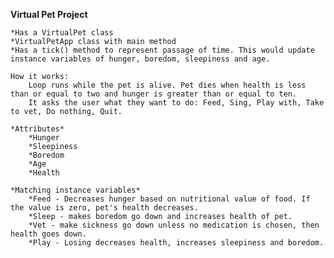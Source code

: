 **Virtual Pet Project**

	*Has a VirtualPet class
	*VirtualPetApp class with main method
	*Has a tick() method to represent passage of time. This would update instance variables of hunger, boredom, sleepiness and age. 

	How it works: 
		Loop runs while the pet is alive. Pet dies when health is less than or equal to two and hunger is greater than or equal to ten. 
		It asks the user what they want to do: Feed, Sing, Play with, Take to vet, Do nothing, Quit.

	*Attributes*
		*Hunger
		*Sleepiness
		*Boredom
		*Age
		*Health

	*Matching instance variables*
		*Feed - Decreases hunger based on nutritional value of food. If the value is zero, pet's health decreases. 
		*Sleep - makes boredom go down and increases health of pet. 
		*Vet - make sickness go down unless no medication is chosen, then health goes down. 
		*Play - Losing decreases health, increases sleepiness and boredom. 

